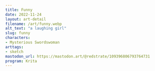 ```yaml
---
title: Funny
date: 2022-11-24
layout: art-detail
filename: /art/funny.webp
alt_text: "a laughing girl"
slug: funny
characters:
- Mysterious Swordswoman
arttags:
- sketch
mastodon_url: https://mastodon.art/@redstrate/109396806793764731
program: Krita
---
```


